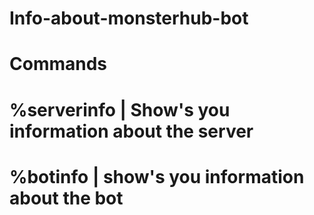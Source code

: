 # Info-about-monsterhub-bot
  Commands
========================================================
%serverinfo | Show's you information about the server
========================================================
  %botinfo | show's you information about the bot
========================================================

